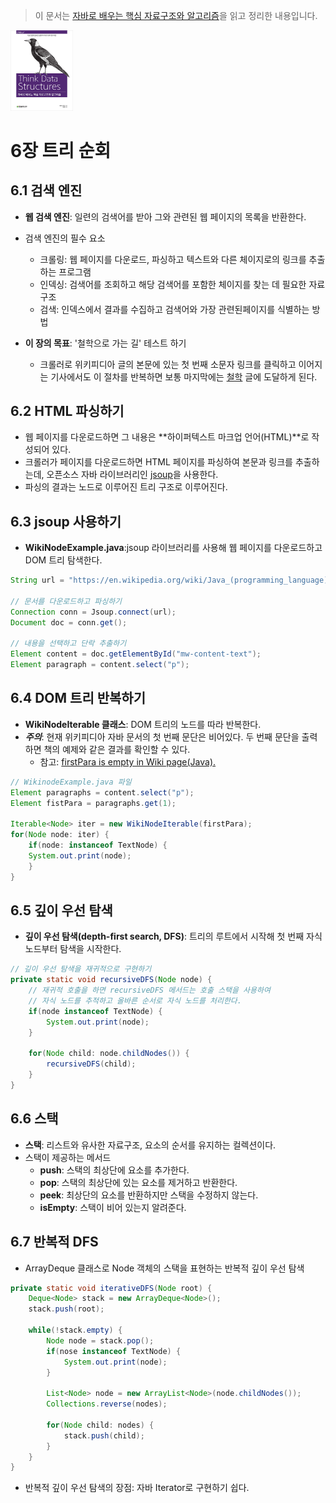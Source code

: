 > 이 문서는 [자바로 배우는 핵심 자료구조와 알고리즘](http://www.yes24.com/Product/Goods/61198657)을 읽고 정리한 내용입니다.
<img src="../../img/javaDataStructure.jpg" alt="표지" width="100px" />

# 6장 트리 순회
## 6.1 검색 엔진
- **웹 검색 엔진**: 일련의 검색어를 받아 그와 관련된 웹 페이지의 목록을 반환한다.
- 검색 엔진의 필수 요소
	- 크롤링: 웹 페이지를 다운로드, 파싱하고 텍스트와 다른 체이지로의 링크를 추출하는 프로그램
	- 인덱싱: 검색어를 조회하고 해당 검색어를 포함한 체이지를 찾는 데 필요한 자료구조
	- 검색: 인덱스에서 결과를 수집하고 검색어와 가장 관련된페이지를 식별하는 방법

- **이 장의 목표**: '철학으로 가는 길' 테스트 하기
	- 크롤러로 위키피디아 글의 본문에 있는 첫 번째 소문자 링크를 클릭하고 이어지는 기사에서도 이 절차를 반복하면 보통 마지막에는 [철학](https://en.wikipedia.org/wiki/Philosophy) 글에 도달하게 된다.

## 6.2 HTML 파싱하기
- 웹 페이지를 다운로드하면 그 내용은 **하이퍼텍스트 마크업 언어(HTML)**로 작성되어 있다.
- 크롤러가 페이지를 다운로드하면 HTML 페이지를 파싱하여 본문과 링크를 추출하는데, 오픈소스 자바 라이브러리인 [jsoup](https://jsoup.org/)을 사용한다.
- 파싱의 결과는 노드로 이루어진 트리 구조로 이루어진다.

## 6.3 jsoup 사용하기
- **WikiNodeExample.java**:jsoup 라이브러리를 사용해 웹 페이지를 다운로드하고 DOM 트리 탐색한다.
```java
String url = "https://en.wikipedia.org/wiki/Java_(programming_language)";

// 문서를 다운로드하고 파싱하기
Connection conn = Jsoup.connect(url);
Document doc = conn.get();

// 내용을 선택하고 단락 추출하기
Element content = doc.getElementById("mw-content-text");
Element paragraph = content.select("p");
```

## 6.4 DOM 트리 반복하기
- **WikiNodeIterable 클래스**: DOM 트리의 노드를 따라 반복한다.
- ***주의***: 현재 위키피디아 자바 문서의 첫 번째 문단은 비어있다. 두 번째 문단을 출력하면 책의 예제와 같은 결과를 확인할 수 있다.
	- 참고: [firstPara is empty in Wiki page(Java).](https://github.com/AllenDowney/ThinkDataStructures/issues/27) 
```java
// WikinodeExample.java 파일
Element paragraphs = content.select("p");
Element fistPara = paragraphs.get(1);

Iterable<Node> iter = new WikiNodeIterable(firstPara);
for(Node node: iter) {
	if(node: instanceof TextNode) {
	System.out.print(node);
	}
}
```

## 6.5 깊이 우선 탐색
- **깊이 우선 탐색(depth-first search, DFS)**: 트리의 루트에서 시작해 첫 번째 자식 노드부터 탐색을 시작한다. 
```java
// 깊이 우선 탐색을 재귀적으로 구현하기
private static void recursiveDFS(Node node) {
    // 재귀적 호출을 하면 recursiveDFS 메서드는 호출 스택을 사용하여
    // 자식 노드를 추적하고 올바른 순서로 자식 노드를 처리한다.
    if(node instanceof TextNode) {
        System.out.print(node);
    }
    
    for(Node child: node.childNodes()) {
        recursiveDFS(child);
    }
}
```

## 6.6 스택
- **스택**: 리스트와 유사한 자료구조, 요소의 순서를 유지하는 컬렉션이다.
- 스택이 제공하는 메서드
	- **push**: 스택의 최상단에 요소를 추가한다.
	- **pop**: 스택의 최상단에 있는 요소를 제거하고 반환한다.
	- **peek**: 최상단의 요소를 반환하지만 스택을 수정하지 않는다.
	- **isEmpty**: 스택이 비어 있는지 알려준다.

## 6.7 반복적 DFS
- ArrayDeque 클래스로 Node 객체의 스택을 표현하는 반복적 깊이 우선 탐색
```java
private static void iterativeDFS(Node root) {
	Deque<Node> stack = new ArrayDeque<Node>();
	stack.push(root);
	
	while(!stack.empty) {
		Node node = stack.pop();
		if(nose instanceof TextNode) {
			System.out.print(node);
		}
		
		List<Node> node = new ArrayList<Node>(node.childNodes());
		Collections.reverse(nodes);
		
		for(Node child: nodes) {
			stack.push(child);
		}
	}
}
```
- 반복적 깊이 우선 탐색의 장점: 자바 Iterator로 구현하기 쉽다.
